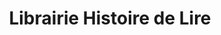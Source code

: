 ---
title: "Librairie Histoire de Lire"
url: /triel-sur-seine/librairie-histoire-de-lire/
shop: livres
---
